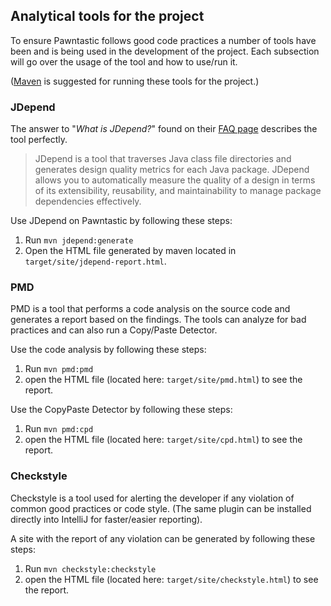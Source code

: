 ## Analytical tools for the project

To ensure Pawntastic follows good code practices a number of tools have been and is being used in the development of the
project. Each subsection will go over the usage of the tool and how to use/run it.

([Maven](http://maven.apache.org/install.html) is suggested for running these tools for the project.)

### JDepend

The answer to "*What is JDepend?*" found on their [FAQ page](https://www.mojohaus.org/jdepend-maven-plugin/faq.html) describes the
tool perfectly.
> JDepend is a tool that traverses Java class file directories and generates design quality metrics for each Java
> package. JDepend allows you to automatically measure the quality of a design in terms of its extensibility,
> reusability, and maintainability to manage package dependencies effectively.

Use JDepend on Pawntastic by following these steps:

1. Run `mvn jdepend:generate`
2. Open the HTML file generated by maven located in `target/site/jdepend-report.html`.

### PMD

PMD is a tool that performs a code analysis on the source code and generates a report based on the findings. The tools 
can analyze for bad practices and can also run a Copy/Paste Detector.

Use the code analysis by following these steps:
1. Run `mvn pmd:pmd`
2. open the HTML file (located here: `target/site/pmd.html`) to see the report.

Use the CopyPaste Detector by following these steps:
1. Run `mvn pmd:cpd`
2. open the HTML file (located here: `target/site/cpd.html`) to see the report.

### Checkstyle

Checkstyle is a tool used for alerting the developer if any violation of common good practices or code style.
(The same plugin can be installed directly into IntelliJ for faster/easier reporting).

A site with the report of any violation can be generated by following these steps:
1. Run `mvn checkstyle:checkstyle`
2. open the HTML file (located here: `target/site/checkstyle.html`) to see the report.


